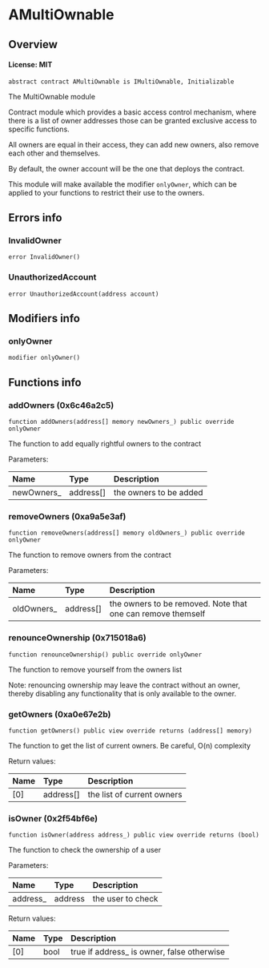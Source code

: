 # AMultiOwnable

## Overview

#### License: MIT

```solidity
abstract contract AMultiOwnable is IMultiOwnable, Initializable
```

The MultiOwnable module

Contract module which provides a basic access control mechanism, where there is a list of
owner addresses those can be granted exclusive access to specific functions.

All owners are equal in their access, they can add new owners, also remove each other and themselves.

By default, the owner account will be the one that deploys the contract.

This module will make available the modifier `onlyOwner`, which can be applied
to your functions to restrict their use to the owners.
## Errors info

### InvalidOwner

```solidity
error InvalidOwner()
```


### UnauthorizedAccount

```solidity
error UnauthorizedAccount(address account)
```


## Modifiers info

### onlyOwner

```solidity
modifier onlyOwner()
```


## Functions info

### addOwners (0x6c46a2c5)

```solidity
function addOwners(address[] memory newOwners_) public override onlyOwner
```

The function to add equally rightful owners to the contract


Parameters:

| Name       | Type      | Description            |
| :--------- | :-------- | :--------------------- |
| newOwners_ | address[] | the owners to be added |

### removeOwners (0xa9a5e3af)

```solidity
function removeOwners(address[] memory oldOwners_) public override onlyOwner
```

The function to remove owners from the contract


Parameters:

| Name       | Type      | Description                                                 |
| :--------- | :-------- | :---------------------------------------------------------- |
| oldOwners_ | address[] | the owners to be removed. Note that one can remove themself |

### renounceOwnership (0x715018a6)

```solidity
function renounceOwnership() public override onlyOwner
```

The function to remove yourself from the owners list

Note: renouncing ownership may leave the contract without an owner,
thereby disabling any functionality that is only available to the owner.
### getOwners (0xa0e67e2b)

```solidity
function getOwners() public view override returns (address[] memory)
```

The function to get the list of current owners. Be careful, O(n) complexity


Return values:

| Name | Type      | Description                |
| :--- | :-------- | :------------------------- |
| [0]  | address[] | the list of current owners |

### isOwner (0x2f54bf6e)

```solidity
function isOwner(address address_) public view override returns (bool)
```

The function to check the ownership of a user


Parameters:

| Name     | Type    | Description        |
| :------- | :------ | :----------------- |
| address_ | address | the user to check  |


Return values:

| Name | Type | Description                                |
| :--- | :--- | :----------------------------------------- |
| [0]  | bool | true if address_ is owner, false otherwise |
